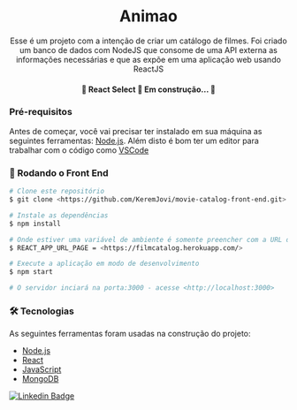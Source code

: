 <h1 align="center">Animao</h1>

<p align="center">Esse é um projeto com a intenção de criar um catálogo de filmes. Foi criado um banco de dados com NodeJS que consome de uma API externa as informações necessárias e que as expõe em uma aplicação web usando ReactJS </p>

<h4 align="center">
	🚧  React Select 🚀 Em construção...  🚧
</h4>

### Pré-requisitos

Antes de começar, você vai precisar ter instalado em sua máquina as seguintes ferramentas:
[Node.js](https://nodejs.org/en/).
Além disto é bom ter um editor para trabalhar com o código como [VSCode](https://code.visualstudio.com/)

### 🎲 Rodando o Front End

```bash
# Clone este repositório
$ git clone <https://github.com/KeremJovi/movie-catalog-front-end.git>

# Instale as dependências
$ npm install

# Onde estiver uma variável de ambiente é somente preencher com a URL da API ou criar um arquivo .env
$ REACT_APP_URL_PAGE = <https://filmcatalog.herokuapp.com/>

# Execute a aplicação em modo de desenvolvimento
$ npm start

# O servidor inciará na porta:3000 - acesse <http://localhost:3000>
```

### 🛠 Tecnologias

As seguintes ferramentas foram usadas na construção do projeto:

- [Node.js](https://nodejs.org/en/)
- [React](https://pt-br.reactjs.org/)
- [JavaScript](https://www.javascript.com/)
- [MongoDB](https://www.mongodb.com/pt-br)

[![Linkedin Badge](https://img.shields.io/badge/-Thiago-blue?style=flat-square&logo=Linkedin&logoColor=white&link=https://www.linkedin.com/in/kerem-jovielly/)](https://www.linkedin.com/in/kerem-jovielly/)
